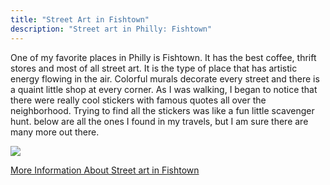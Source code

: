 ```yaml
---
title: "Street Art in Fishtown"
description: "Street art in Philly: Fishtown"
---
```


One of my favorite places in Philly is Fishtown. It has the best coffee, thrift stores and most of all street art. It is the type of place that has artistic energy flowing in the air. Colorful murals decorate every street and there is a quaint little shop at every corner. As I was walking, I began to notice that there were really cool stickers with famous quotes all over the neighborhood. Trying to find all the stickers was like a fun little scavenger hunt. below are all the ones I found in my travels, but I am sure there are many more out there.  

<img src="Blog/img/philly-fishtown.png" class=pic>


<a class=links href="https://https://www.aroundtheworldl.com/2017/11/19/fishtown-philly/"> More Information About Street art in Fishtown </a>
